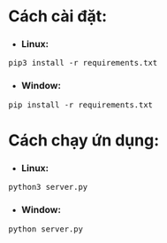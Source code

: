 # Cách cài đặt:
* ### Linux:
<pre>pip3 install -r requirements.txt</pre>

* ### Window:
<pre>pip install -r requirements.txt</pre>

# Cách chạy ứn dụng:

* ### Linux:
<pre>python3 server.py</pre>
* ### Window:
<pre>python server.py</pre>
